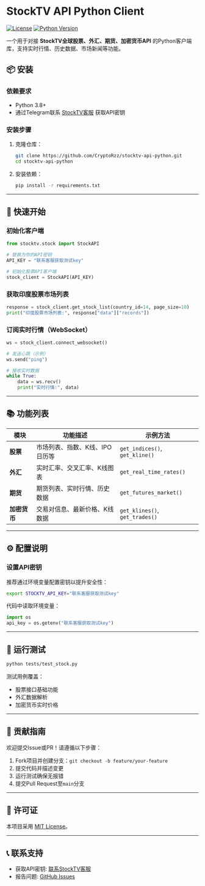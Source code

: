 # StockTV API Python Client

[![License](https://img.shields.io/badge/License-MIT-blue.svg)](https://opensource.org/licenses/MIT)
[![Python Version](https://img.shields.io/badge/Python-3.8%2B-green)](https://www.python.org/)

一个用于对接 **StockTV全球股票、外汇、期货、加密货币API** 的Python客户端库，支持实时行情、历史数据、市场新闻等功能。

## 📦 安装

### 依赖要求

- Python 3.8+
- 通过Telegram联系 [StockTV客服](https://t.me/CryptoRzz) 获取API密钥

### 安装步骤

1. 克隆仓库：

   ```bash
   git clone https://github.com/CryptoRzz/stocktv-api-python.git
   cd stocktv-api-python
   ```

2. 安装依赖：

   ```bash
   pip install -r requirements.txt
   ```

---

## 🚀 快速开始

### 初始化客户端

```python
from stocktv.stock import StockAPI

# 替换为你的API密钥
API_KEY = "联系客服获取测试key"

# 初始化股票API客户端
stock_client = StockAPI(API_KEY)
```

### 获取印度股票市场列表

```python
response = stock_client.get_stock_list(country_id=14, page_size=10)
print("印度股票市场列表:", response["data"]["records"])
```

### 订阅实时行情（WebSocket）

```python
ws = stock_client.connect_websocket()

# 发送心跳（示例）
ws.send("ping")

# 接收实时数据
while True:
    data = ws.recv()
    print("实时行情:", data)
```

---

## 📚 功能列表

| 模块         | 功能描述                       | 示例方法                       |
| ------------ | ------------------------------ | ------------------------------ |
| **股票**     | 市场列表、指数、K线、IPO日历等 | `get_indices()`, `get_kline()` |
| **外汇**     | 实时汇率、交叉汇率、K线图表    | `get_real_time_rates()`        |
| **期货**     | 期货列表、实时行情、历史数据   | `get_futures_market()`         |
| **加密货币** | 交易对信息、最新价格、K线数据  | `get_klines()`, `get_trades()` |

---

## ⚙️ 配置说明

### 设置API密钥

推荐通过环境变量配置密钥以提升安全性：

```bash
export STOCKTV_API_KEY="联系客服获取测试key"
```

代码中读取环境变量：

```python
import os
api_key = os.getenv("联系客服获取测试key")
```

---

## 🧪 运行测试

```bash
python tests/test_stock.py
```

测试用例覆盖：

- 股票接口基础功能
- 外汇数据解析
- 加密货币实时价格

---

## 🤝 贡献指南

欢迎提交Issue或PR！请遵循以下步骤：

1. Fork项目并创建分支：`git checkout -b feature/your-feature`
2. 提交代码并描述变更
3. 运行测试确保无报错
4. 提交Pull Request至`main`分支

---

## 📜 许可证

本项目采用 [MIT License](LICENSE)。

---

## 📞 联系支持

- 获取API密钥: [联系StockTV客服](https://t.me/CryptoRzz)
- 报告问题: [GitHub Issues](https://github.com/CryptoRzz/stocktv-api-python/issues)